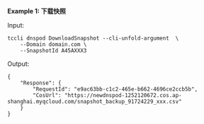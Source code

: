 **Example 1: 下载快照**



Input: 

```
tccli dnspod DownloadSnapshot --cli-unfold-argument  \
    --Domain domain.com \
    --SnapshotId A45AXXX3
```

Output: 
```
{
    "Response": {
        "RequestId": "e9ac63bb-c1c2-465e-b662-4696ce2ccb5b",
        "CosUrl": "https://newdnspod-1252120672.cos.ap-shanghai.myqcloud.com/snapshot_backup_91724229_xxx.csv"
    }
}
```


